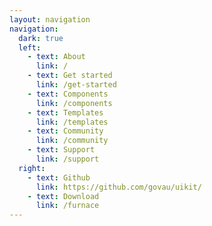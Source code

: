 ```yaml
---
layout: navigation
navigation:
  dark: true
  left:
    - text: About
      link: /
    - text: Get started
      link: /get-started
    - text: Components
      link: /components
    - text: Templates
      link: /templates
    - text: Community
      link: /community
    - text: Support
      link: /support
  right:
    - text: Github
      link: https://github.com/govau/uikit/
    - text: Download
      link: /furnace
---
```

